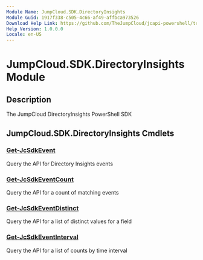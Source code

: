 ```yaml
---
Module Name: JumpCloud.SDK.DirectoryInsights
Module Guid: 1917f338-c505-4c66-af49-affbca973526
Download Help Link: https://github.com/TheJumpCloud/jcapi-powershell/tree/master/SDKs/PowerShell/jumpcloud.sdk.directoryinsights
Help Version: 1.0.0.0
Locale: en-US
---
```


# JumpCloud.SDK.DirectoryInsights Module
## Description
The JumpCloud DirectoryInsights PowerShell SDK

## JumpCloud.SDK.DirectoryInsights Cmdlets
### [Get-JcSdkEvent](Get-JcSdkEvent.md)
Query the API for Directory Insights events

### [Get-JcSdkEventCount](Get-JcSdkEventCount.md)
Query the API for a count of matching events

### [Get-JcSdkEventDistinct](Get-JcSdkEventDistinct.md)
Query the API for a list of distinct values for a field

### [Get-JcSdkEventInterval](Get-JcSdkEventInterval.md)
Query the API for a list of counts by time interval

